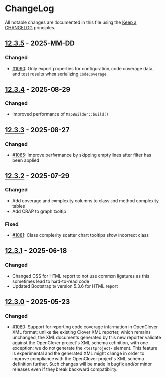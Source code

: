 # ChangeLog

All notable changes are documented in this file using the [Keep a CHANGELOG](http://keepachangelog.com/) principles.

## [12.3.5] - 2025-MM-DD

### Changed

* [#1090](https://github.com/sebastianbergmann/php-code-coverage/issues/1090): Only export properties for configuration, code coverage data, and test results when serializing `CodeCoverage`

## [12.3.4] - 2025-08-29

### Changed

* Improved performance of `MapBuilder::build()`

## [12.3.3] - 2025-08-27

### Changed

* [#1085](https://github.com/sebastianbergmann/php-code-coverage/pull/1085): Improve performance by skipping empty lines after filter has been applied

## [12.3.2] - 2025-07-29

### Changed

* Add coverage and complexity columns to class and method complexity tables
* Add CRAP to graph tooltip

### Fixed

* [#1081](https://github.com/sebastianbergmann/php-code-coverage/issues/1081): Class complexity scatter chart tooltips show incorrect class

## [12.3.1] - 2025-06-18

### Changed

* Changed CSS for HTML report to not use common ligatures as this sometimes lead to hard-to-read code
* Updated Bootstrap to version 5.3.6 for HTML report

## [12.3.0] - 2025-05-23

### Changed

* [#1080](https://github.com/sebastianbergmann/php-code-coverage/pull/1080): Support for reporting code coverage information in OpenClover XML format; unlike the existing Clover XML reporter, which remains unchanged, the XML documents generated by this new reporter validate against the OpenClover project's XML schema definition, with one exception: we do not generate the `<testproject>` element. This feature is experimental and the generated XML might change in order to improve compliance with the OpenClover project's XML schema definition further. Such changes will be made in bugfix and/or minor releases even if they break backward compatibility.

[12.3.5]: https://github.com/sebastianbergmann/php-code-coverage/compare/12.3.4...main
[12.3.4]: https://github.com/sebastianbergmann/php-code-coverage/compare/12.3.3...12.3.4
[12.3.3]: https://github.com/sebastianbergmann/php-code-coverage/compare/12.3.2...12.3.3
[12.3.2]: https://github.com/sebastianbergmann/php-code-coverage/compare/12.3.1...12.3.2
[12.3.1]: https://github.com/sebastianbergmann/php-code-coverage/compare/12.3.0...12.3.1
[12.3.0]: https://github.com/sebastianbergmann/php-code-coverage/compare/12.2.1...12.3.0
